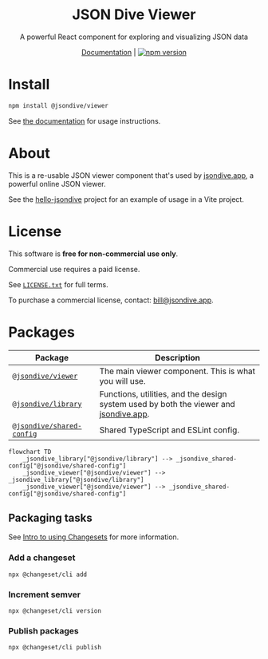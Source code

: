 <div align="center">
  <h1>JSON Dive Viewer</h1>
  <p>A powerful React component for exploring and visualizing JSON data</p>
  <p style="display: flex; justify-content: center">
    <a href="https://docs.jsondive.app/developer/">Documentation</a>&nbsp;|&nbsp;
    <a href="https://www.npmjs.com/package/@jsondive/viewer"><img src="https://img.shields.io/npm/v/@jsondive/viewer.svg" alt="npm version"></a>
  </p>
</div>

# Install

```sh
npm install @jsondive/viewer
```

See [the documentation](https://docs.jsondive.app/developer/) for usage instructions.

# About

This is a re-usable JSON viewer component that's used by [jsondive.app](https://jsondive.app), a powerful online JSON viewer.

See the [hello-jsondive](https://github.com/jsondive/hello-jsondive) project for an example of usage in a Vite project.

# License

This software is **free for non-commercial use only**.

Commercial use requires a paid license.

See [`LICENSE.txt`](./LICENSE.txt) for full terms.

To purchase a commercial license, contact: [bill@jsondive.app](mailto:bill@jsondive.app).

# Packages

| Package                                                                       | Description                                                                                                   |
| ----------------------------------------------------------------------------- | ------------------------------------------------------------------------------------------------------------- |
| [`@jsondive/viewer`](http://npmjs.com/package/@jsondive/viewer)               | The main viewer component. This is what you will use.                                                         |
| [`@jsondive/library`](http://npmjs.com/package/@jsondive/library)             | Functions, utilities, and the design system used by both the viewer and [jsondive.app](https://jsondive.app). |
| [`@jsondive/shared-config`](http://npmjs.com/package/@jsondive/shared-config) | Shared TypeScript and ESLint config.                                                                          |

```mermaid
flowchart TD
    _jsondive_library["@jsondive/library"] --> _jsondive_shared-config["@jsondive/shared-config"]
    _jsondive_viewer["@jsondive/viewer"] --> _jsondive_library["@jsondive/library"]
    _jsondive_viewer["@jsondive/viewer"] --> _jsondive_shared-config["@jsondive/shared-config"]
```

## Packaging tasks

See [Intro to using Changesets](https://github.com/changesets/changesets/blob/main/docs/intro-to-using-changesets.md) for more information.

### Add a changeset

```
npx @changeset/cli add
```

### Increment semver

```
npx @changeset/cli version
```

### Publish packages

```
npx @changeset/cli publish
```
